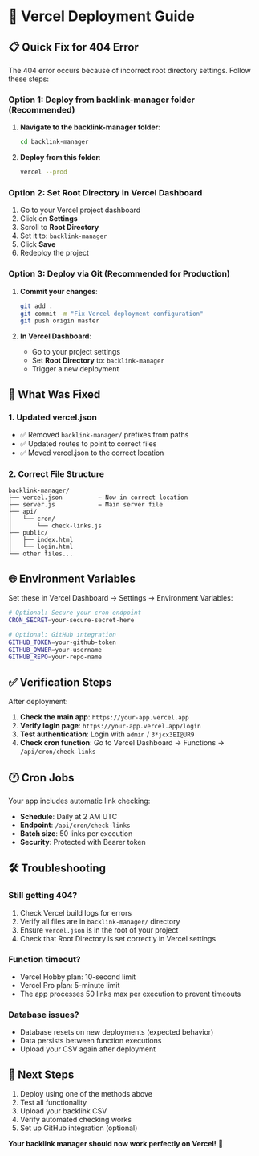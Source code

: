 # 🚀 Vercel Deployment Guide

## 📋 Quick Fix for 404 Error

The 404 error occurs because of incorrect root directory settings. Follow these steps:

### Option 1: Deploy from backlink-manager folder (Recommended)

1. **Navigate to the backlink-manager folder**:
   ```bash
   cd backlink-manager
   ```

2. **Deploy from this folder**:
   ```bash
   vercel --prod
   ```

### Option 2: Set Root Directory in Vercel Dashboard

1. Go to your Vercel project dashboard
2. Click on **Settings**
3. Scroll to **Root Directory**
4. Set it to: `backlink-manager`
5. Click **Save**
6. Redeploy the project

### Option 3: Deploy via Git (Recommended for Production)

1. **Commit your changes**:
   ```bash
   git add .
   git commit -m "Fix Vercel deployment configuration"
   git push origin master
   ```

2. **In Vercel Dashboard**:
   - Go to your project settings
   - Set **Root Directory** to: `backlink-manager`
   - Trigger a new deployment

## 🔧 What Was Fixed

### 1. Updated vercel.json
- ✅ Removed `backlink-manager/` prefixes from paths
- ✅ Updated routes to point to correct files
- ✅ Moved vercel.json to the correct location

### 2. Correct File Structure
```
backlink-manager/
├── vercel.json          ← Now in correct location
├── server.js            ← Main server file
├── api/
│   └── cron/
│       └── check-links.js
├── public/
│   ├── index.html
│   └── login.html
└── other files...
```

## 🌐 Environment Variables

Set these in Vercel Dashboard → Settings → Environment Variables:

```bash
# Optional: Secure your cron endpoint
CRON_SECRET=your-secure-secret-here

# Optional: GitHub integration
GITHUB_TOKEN=your-github-token
GITHUB_OWNER=your-username
GITHUB_REPO=your-repo-name
```

## ✅ Verification Steps

After deployment:

1. **Check the main app**: `https://your-app.vercel.app`
2. **Verify login page**: `https://your-app.vercel.app/login`
3. **Test authentication**: Login with `admin` / `3*jcx3EI@UR9`
4. **Check cron function**: Go to Vercel Dashboard → Functions → `/api/cron/check-links`

## 🕐 Cron Jobs

Your app includes automatic link checking:
- **Schedule**: Daily at 2 AM UTC
- **Endpoint**: `/api/cron/check-links`
- **Batch size**: 50 links per execution
- **Security**: Protected with Bearer token

## 🛠️ Troubleshooting

### Still getting 404?
1. Check Vercel build logs for errors
2. Verify all files are in `backlink-manager/` directory
3. Ensure `vercel.json` is in the root of your project
4. Check that Root Directory is set correctly in Vercel settings

### Function timeout?
- Vercel Hobby plan: 10-second limit
- Vercel Pro plan: 5-minute limit
- The app processes 50 links max per execution to prevent timeouts

### Database issues?
- Database resets on new deployments (expected behavior)
- Data persists between function executions
- Upload your CSV again after deployment

## 🎯 Next Steps

1. Deploy using one of the methods above
2. Test all functionality
3. Upload your backlink CSV
4. Verify automated checking works
5. Set up GitHub integration (optional)

**Your backlink manager should now work perfectly on Vercel!** 🎉
